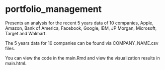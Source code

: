 # portfolio_management
Presents an analysis for the recent 5 years data of 10 companies, Apple, Amazon, Bank of America, Facebook, Google, IBM, JP Morgan, Microsoft, Target and Walmart. 

The 5 years data for 10 companies can be found via COMPANY_NAME.csv files.

You can view the code in the main.Rmd and view the visualization results in main.html.
